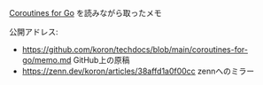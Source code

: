 [Coroutines for Go][coro] を読みながら取ったメモ

公開アドレス:

*   <https://github.com/koron/techdocs/blob/main/coroutines-for-go/memo.md> GitHub上の原稿
*   <https://zenn.dev/koron/articles/38affd1a0f00cc> zennへのミラー

[coro]:https://research.swtch.com/coro

